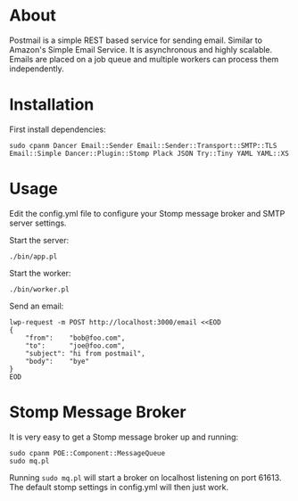 # About

Postmail is a simple REST based service for sending email. 
Similar to Amazon's Simple Email Service.
It is asynchronous and highly scalable.
Emails are placed on a job queue and multiple workers can process them independently.

# Installation

First install dependencies:

    sudo cpanm Dancer Email::Sender Email::Sender::Transport::SMTP::TLS Email::Simple Dancer::Plugin::Stomp Plack JSON Try::Tiny YAML YAML::XS

# Usage

Edit the config.yml file to configure your Stomp message broker and SMTP server settings.

Start the server:

    ./bin/app.pl

Start the worker:

    ./bin/worker.pl

Send an email:

    lwp-request -m POST http://localhost:3000/email <<EOD
    {
        "from":    "bob@foo.com",
        "to":      "joe@foo.com",
        "subject": "hi from postmail",
        "body":    "bye"
    }
    EOD

# Stomp Message Broker

It is very easy to get a Stomp message broker up and running:

    sudo cpanm POE::Component::MessageQueue
    sudo mq.pl

Running `sudo mq.pl` will start a broker on localhost listening on port 61613.
The default stomp settings in config.yml will then just work.
